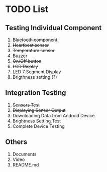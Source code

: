 # TODO List
## Testing Individual Component
1. ~~Bluetooth component~~
2. ~~Heartbeat sensor~~
3. ~~Temperature sensor~~
4. ~~Buzzer~~
5. ~~On/Off button~~
6. ~~LCD Display~~
7. ~~LED 7 Segment Display~~
8. Brigthness setting (?)

## Integration Testing
1. ~~Sensors Test~~
2. ~~Displaying Sensor Output~~
3. Downloading Data from Android Device
4. Brightness Setting Test
5. Complete Device Testing

## Others
1. Documents
2. Video
3. README.md
